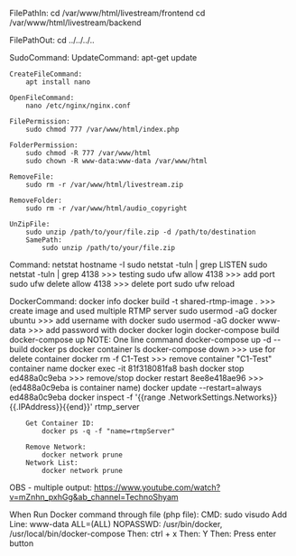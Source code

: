 FilePathIn:
    cd /var/www/html/livestream/frontend
	cd /var/www/html/livestream/backend
  
FilePathOut:
		cd ../../../..

SudoCommand:
	UpdateCommand:
		apt-get update

	CreateFileCommand:
		apt install nano

	OpenFileCommand:
		nano /etc/nginx/nginx.conf

	FilePermission:
		sudo chmod 777 /var/www/html/index.php
		
	FolderPermission:
		sudo chmod -R 777 /var/www/html
		sudo chown -R www-data:www-data /var/www/html

	RemoveFile:
		sudo rm -r /var/www/html/livestream.zip

	RemoveFolder:
		sudo rm -r /var/www/html/audio_copyright

	UnZipFile:
		sudo unzip /path/to/your/file.zip -d /path/to/destination
		SamePath:
			sudo unzip /path/to/your/file.zip
		
Command:
	netstat
	hostname -I
	sudo netstat -tuln | grep LISTEN
	sudo netstat -tuln | grep 4138 >>> testing
	sudo ufw allow 4138 >>> add port
	sudo ufw delete allow 4138 >>> delete port
	sudo ufw reload

DockerCommand:
		docker info
		docker build -t shared-rtmp-image . >>> create image and used multiple RTMP server
		sudo usermod -aG docker ubuntu >>> add username with docker
		sudo usermod -aG docker www-data >>> add password with docker
		docker login
		docker-compose build
		docker-compose up
			NOTE: One line command
				docker-compose up -d --build
		docker ps
		docker container ls
		docker-compose down >>> use for delete container
		docker rm -f C1-Test >>> remove container "C1-Test" container name
		docker exec -it 81f318081fa8 bash
		docker stop ed488a0c9eba >>> remove/stop
		docker restart 8ee8e418ae96 >>> (ed488a0c9eba is container name)
		docker update --restart=always ed488a0c9eba
		docker inspect -f '{{range .NetworkSettings.Networks}}{{.IPAddress}}{{end}}' rtmp_server

		Get Container ID:
			docker ps -q -f "name=rtmpServer"

		Remove Network:
			docker network prune
		Network List:
			docker network prune

OBS - multiple output:
	https://www.youtube.com/watch?v=mZnhn_pxhGg&ab_channel=TechnoShyam

When Run Docker command through file (php file):
	CMD: sudo visudo
	Add Line: www-data ALL=(ALL) NOPASSWD: /usr/bin/docker, /usr/local/bin/docker-compose
	Then: ctrl + x
	Then: Y
	Then: Press enter button
